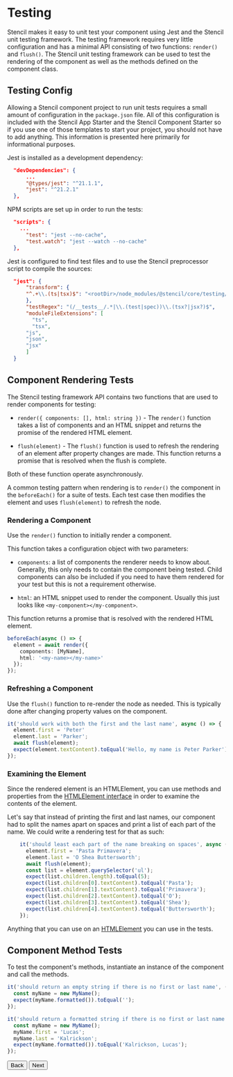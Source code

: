 # Testing

Stencil makes it easy to unit test your component using Jest and the Stencil unit testing framework.
The testing framework requires very little configuration and has a minimal API consisting of two functions:
`render()` and `flush()`. The Stencil unit testing framework can be used to test the rendering of the component
as well as the methods defined on the component class.

## Testing Config

Allowing a Stencil component project to run unit tests requires a small amount of configuration in the `package.json`
file. All of this configuration is included with the Stencil App Starter and the Stencil Component Starter so if you
use one of those templates to start your project, you should not have to add anything. This information is presented
here primarily for informational purposes.

Jest is installed as a development dependency:

```json
  "devDependencies": {
	  ...
	  "@types/jest": "^21.1.1",
	  "jest": "^21.2.1"
  },
```

NPM scripts are set up in order to run the tests:

```json
  "scripts": {
  	...
	  "test": "jest --no-cache",
	  "test.watch": "jest --watch --no-cache"
  },
```

Jest is configured to find test files and to use the Stencil preprocessor script to compile the sources:

```json
  "jest": {
	  "transform": {
  	  "^.+\\.(ts|tsx)$": "<rootDir>/node_modules/@stencil/core/testing/jest.preprocessor.js"
	  },
	  "testRegex": "(/__tests__/.*|\\.(test|spec))\\.(tsx?|jsx?)$",
	  "moduleFileExtensions": [
    	"ts",
    	"tsx",
  	  "js",
  	  "json",
  	  "jsx"
	  ]
  }
```

## Component Rendering Tests

The Stencil testing framework API contains two functions that are used to render components for testing:

- `render({ components: [], html: string })` - The `render()` function takes a list of components and an HTML snippet
and returns the promise of the rendered HTML element.

- `flush(element)` - The `flush()` function is used to refresh the rendering of an element after property changes are made.
This function returns a promise that is resolved when the flush is complete.

Both of these function operate asynchronously.

A common testing pattern when rendering is to `render()` the component in the `beforeEach()` for a suite of tests. Each
test case then modifies the element and uses `flush(element)` to refresh the node.

### Rendering a Component

Use the `render()` function to initially render a component.

This function takes a configuration object with two parameters:

- `components`: a list of components the renderer needs to know about. Generally, this only needs to contain the
component being tested. Child components can also be included if you need to have them rendered for your test
but this is not a requirement otherwise.

- `html`: an HTML snippet used to render the component. Usually this just looks like `<my-component></my-component>`.

This function returns a promise that is resolved with the rendered HTML element.

```ts
beforeEach(async () => {
  element = await render({
    components: [MyName],
    html: '<my-name></my-name>'
  });
});
```

### Refreshing a Component

Use the `flush()` function to re-render the node as needed. This is typically done after changing property values
on the component.

```ts
it('should work with both the first and the last name', async () => {
  element.first = 'Peter'
  element.last = 'Parker';
  await flush(element);
  expect(element.textContent).toEqual('Hello, my name is Peter Parker');
});
```

### Examining the Element

Since the rendered element is an HTMLElement, you can use methods and properties from the
[HTMLElement interface](https://developer.mozilla.org/en-US/docs/Web/API/HTMLElement) in order to examine the
contents of the element.

Let's say that instead of printing the first and last names, our component had to split the names apart on spaces
and print a list of each part of the name. We could write a rendering test for that as such:

```ts
    it('should least each part of the name breaking on spaces', async () => {
      element.first = 'Pasta Primavera';
      element.last = 'O Shea Buttersworth';
      await flush(element);
      const list = element.querySelector('ul');
      expect(list.children.length).toEqual(5);
      expect(list.children[0].textContent).toEqual('Pasta');
      expect(list.children[1].textContent).toEqual('Primavera');
      expect(list.children[2].textContent).toEqual('O');
      expect(list.children[3].textContent).toEqual('Shea');
      expect(list.children[4].textContent).toEqual('Buttersworth');
    });
```

Anything that you can use on an [HTMLElement](https://developer.mozilla.org/en-US/docs/Web/API/HTMLElement) you can use in the tests.

## Component Method Tests

To test the component's methods, instantiate an instance of the component and call the methods.

```ts
it('should return an empty string if there is no first or last name', () => {
  const myName = new MyName();
  expect(myName.formatted()).toEqual('');
});
```

```ts
it('should return a formatted string if there is no first or last name', () => {
  const myName = new MyName();
  myName.first = 'Lucas';
  myName.last = 'Kalrickson';
  expect(myName.formatted()).toEqual('Kalrickson, Lucas');
});
```

<stencil-route-link url="/docs/context" router="#router" custom="true">
  <button class="pull-left btn btn--secondary">
    Back
  </button>
</stencil-route-link>

<stencil-route-link url="/docs/router" custom="true">
  <button class="pull-right btn btn--primary">
    Next
  </button>
</stencil-route-link>
